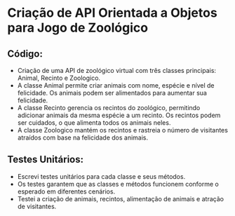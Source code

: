 # Criação de API Orientada a Objetos para Jogo de Zoológico

## Código:

- Criação de uma API de zoológico virtual com três classes principais: Animal, Recinto e Zoologico.
- A classe Animal permite criar animais com nome, espécie e nível de felicidade. Os animais podem ser alimentados para aumentar sua felicidade.
- A classe Recinto gerencia os recintos do zoológico, permitindo adicionar animais da mesma espécie a um recinto. Os recintos podem ser cuidados, o que alimenta todos os animais neles.
- A classe Zoologico mantém os recintos e rastreia o número de visitantes atraídos com base na felicidade dos animais.

## Testes Unitários:

- Escrevi testes unitários para cada classe e seus métodos.
- Os testes garantem que as classes e métodos funcionem conforme o esperado em diferentes cenários.
- Testei a criação de animais, recintos, alimentação de animais e atração de visitantes.
